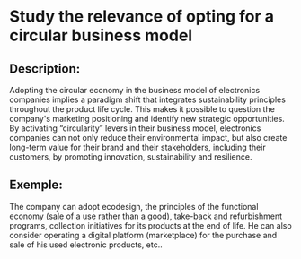 # Study the relevance of opting for a circular business model

## Description:
Adopting the circular economy in the business model of electronics companies implies a paradigm shift that integrates sustainability principles throughout the product life cycle. This makes it possible to question the company's marketing positioning and identify new strategic opportunities. By activating “circularity” levers in their business model, electronics companies can not only reduce their environmental impact, but also create long-term value for their brand and their stakeholders, including their customers, by promoting innovation, sustainability and resilience.

## Exemple:
The company can adopt ecodesign, the principles of the functional economy (sale of a use rather than a good), take-back and refurbishment programs, collection initiatives for its products at the end of life. He can also consider operating a digital platform (marketplace) for the purchase and sale of his used electronic products, etc..
